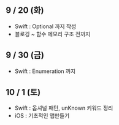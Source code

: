 ## 9 / 20 (화)

- Swift : Optional 까지 작성
- 블로깅 ~ 함수 메모리 구조 전까지

## 9 / 30 (금)

- Swift : Enumeration 까지

## 10 / 1 (토)

- Swift : 옵셔널 패턴, unKnown 키워드 정리
- iOS : 기초적인 앱만들기
